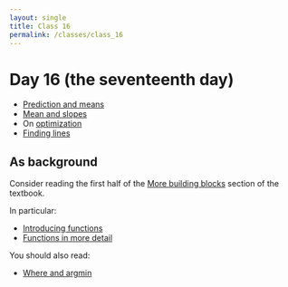```yaml
---
layout: single
title: Class 16
permalink: /classes/class_16
---
```


# Day 16 (the seventeenth day)

* [Prediction and means](../chapters/08/mean_meaning)
* [Mean and slopes](../chapters/08/mean_and_slopes)
* On [optimization](../chapters/08/optimization)
* [Finding lines](../chapters/08/finding_lines)

## As background

Consider reading the first half of the [More building
blocks](../chapters/07/more_building_blocks) section of the textbook.

In particular:

* [Introducing functions](../chapters/07/introducing_functions)
* [Functions in more detail](../chapters/07/functions)

You should also read:

* [Where and argmin](../chapters/08/where_and_argmin)
